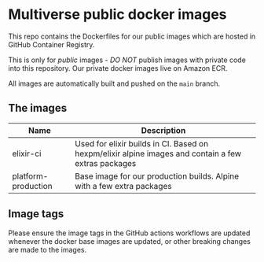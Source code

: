 # Multiverse public docker images

This repo contains the Dockerfiles for our public images which are hosted in GitHub Container Registry.

This is only for *public* images - *DO NOT* publish images with private code into this repository. Our private docker images live on Amazon ECR.

All images are automatically built and pushed on the `main` branch.

## The images

| Name      | Description |
| --------- | ----------- |
| elixir-ci | Used for elixir builds in CI. Based on hexpm/elixir alpine images and contain a few extras packages |
| platform-production | Base image for our production builds. Alpine with a few extra packages |

## Image tags

Please ensure the image tags in the GitHub actions workflows are updated whenever the docker base images are updated, or other breaking changes are made to the images.
